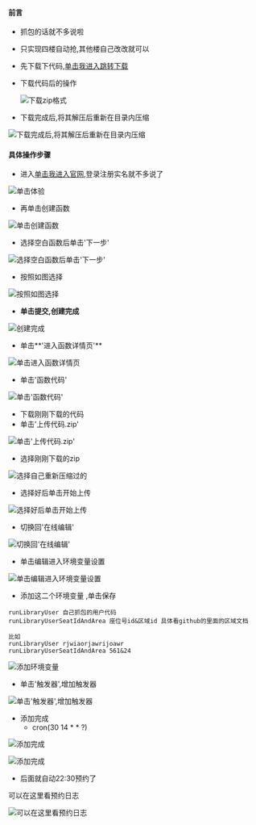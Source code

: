 
#### 前言

* 抓包的话就不多说啦

* 只实现四楼自动抢,其他楼自己改改就可以

* 先下载下代码,[单击我进入跳转下载](https://github.com/superBiuBiuMan/library_position)

* 下载代码后的操作

  ![下载zip格式](README.assets/202205212200893.png)

* 下载完成后,将其解压后重新在目录内压缩

![下载完成后,将其解压后重新在目录内压缩](README.assets/202205212204778.png)

#### 具体操作步骤

* 进入[单击我进入官网](https://cloud.baidu.com/product/cfc.html),登录注册实名就不多说了

![单击体验](README.assets/202205212130187.png)

* 再单击创建函数

![单击创建函数](README.assets/202205212132269.png)

* 选择空白函数后单击'下一步'

![选择空白函数后单击'下一步'](README.assets/202205212133464.png)

* 按照如图选择

![按照如图选择](README.assets/202205212134491.png)

* **单击提交,创建完成**

![创建完成](README.assets/202205212134445.png)

* 单击**'进入函数详情页'**

![单击进入函数详情页](README.assets/202205212137348.png)

* 单击'函数代码'

![单击'函数代码'](README.assets/202205212135973.png)

* 下载刚刚下载的代码
* 单击'上传代码.zip'

![单击'上传代码.zip'](README.assets/202205212138082.png)

* 选择刚刚下载的zip

![选择自己重新压缩过的](README.assets/202205212205986.png)

* 选择好后单击开始上传

![选择好后单击开始上传](README.assets/202205212205747.png)

* 切换回'在线编辑'

![切换回'在线编辑'](README.assets/202205212206008.png)

* 单击编辑进入环境变量设置

![单击编辑进入环境变量设置](README.assets/202205212206666.png)

* 添加这二个环境变量 ,单击保存

```
runLibraryUser 自己抓包的用户代码	
runLibraryUserSeatIdAndArea 座位号id&区域id 具体看github的里面的区域文档

比如
runLibraryUser rjwiaorjawrijoawr
runLibraryUserSeatIdAndArea 561&24
```



![添加环境变量](README.assets/202205212208903.png)

* 单击'触发器',增加触发器

![单击'触发器',增加触发器](README.assets/202205212209042.png)

* 添加完成
  * cron(30 14 * * ?)

![添加完成](README.assets/202205212210294.png)

![添加完成](README.assets/202205212211234.png)

* 后面就自动22:30预约了

可以在这里看预约日志

![可以在这里看预约日志](README.assets/202205212211395.png)